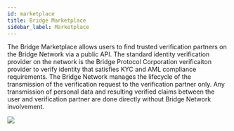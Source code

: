 ```yaml
---
id: marketplace
title: Bridge Marketplace
sidebar_label: Marketplace
---
```


The Bridge Marketplace allows users to find trusted verification partners on the Bridge Network via a public API.  The standard identity verification provider on the network is the Bridge Protocol Corporation verificaiton provider to verify identity that satisfies KYC and AML compliance requirements.  The Bridge Network manages the lifecycle of the transmission of the verification request to the verification partner only.  Any transmission of personal data and resulting verified claims between the user and verification partner are done directly without Bridge Network involvement.

<img class='centered' src='/img/marketplace.png'></img>